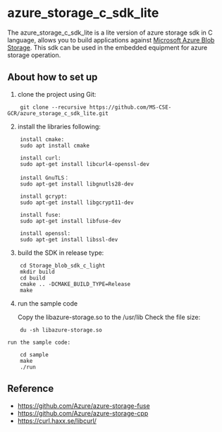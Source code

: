
# azure_storage_c_sdk_lite

The azure_storage_c_sdk_lite is a lite version of azure storage sdk in C language, allows you to build applications against [Microsoft Azure Blob Storage](https://docs.microsoft.com/zh-cn/azure/storage/blobs/storage-blobs-introduction). 
This sdk can be used in the embedded equipment for azure storage operation.

## About how to set up

1. clone the project using Git:

```
    git clone --recursive https://github.com/MS-CSE-GCR/azure_storage_c_sdk_lite.git
```

2. install the libraries following:

```
    install cmake:
    sudo apt install cmake

    install curl:
    sudo apt-get install libcurl4-openssl-dev

    install GnuTLS：
    sudo apt-get install libgnutls28-dev

    install gcrypt:
    sudo apt-get install libgcrypt11-dev

    install fuse:
    sudo apt-get install libfuse-dev

    install openssl:
    sudo apt-get install libssl-dev
```

3. build the SDK in release type:

```
    cd Storage_blob_sdk_c_light
    mkdir build
    cd build
    cmake .. -DCMAKE_BUILD_TYPE=Release
    make
```

4. run the sample code

    Copy the libazure-storage.so to the /usr/lib
    Check the file size:
```
    du -sh libazure-storage.so
```
    run the sample code:
```
    cd sample 
    make
    ./run 
```

## Reference
* https://github.com/Azure/azure-storage-fuse  
* https://github.com/Azure/azure-storage-cpp  
* https://curl.haxx.se/libcurl/


